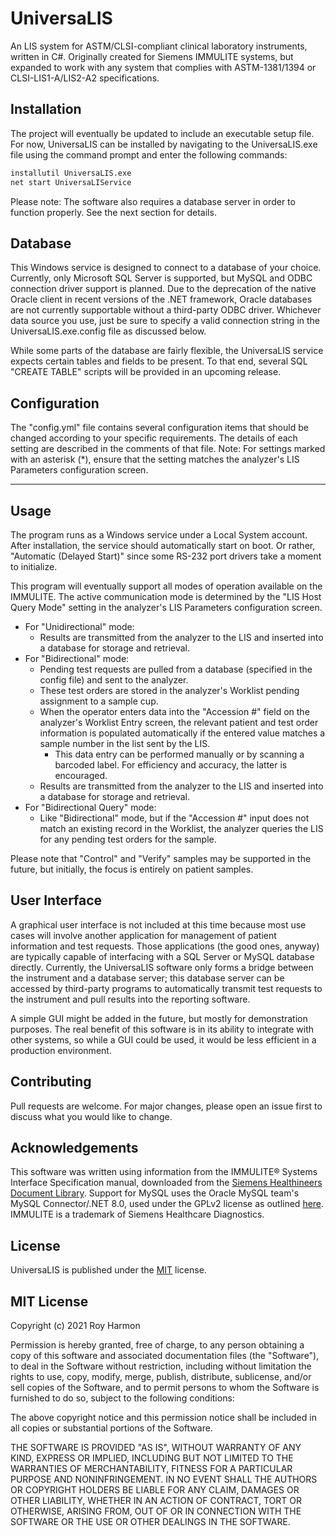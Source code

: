 # UniversaLIS

An LIS system for ASTM/CLSI-compliant clinical laboratory instruments, written in C#. Originally created for Siemens IMMULITE systems, but expanded to work with any system that complies with ASTM-1381/1394 or CLSI-LIS1-A/LIS2-A2 specifications.

## Installation

The project will eventually be updated to include an executable setup file. For now, UniversaLIS can be installed by navigating to the UniversaLIS.exe file using the command prompt and enter the following commands:

```bash
installutil UniversaLIS.exe
net start UniversaLIService
```

Please note: The software also requires a database server in order to function properly. See the next section for details.

## Database

This Windows service is designed to connect to a database of your choice. Currently, only Microsoft SQL Server is supported, but MySQL and ODBC connection driver support is planned. Due to the deprecation of the native Oracle client in recent versions of the .NET framework, Oracle databases are not currently supportable without a third-party ODBC driver.
Whichever data source you use, just be sure to specify a valid connection string in the UniversaLIS.exe.config file as discussed below.

While some parts of the database are fairly flexible, the UniversaLIS service expects certain tables and fields to be present. To that end, several SQL "CREATE TABLE" scripts will be provided in an upcoming release.

## Configuration ##

The "config.yml" file contains several configuration items that should be changed according to your specific requirements. The details of each setting are described in the comments of that file.
Note: For settings marked with an asterisk (\*), ensure that the setting matches the analyzer's LIS Parameters configuration screen.

---

## Usage

The program runs as a Windows service under a Local System account. After installation, the service should automatically start on boot. Or rather, "Automatic (Delayed Start)" since some RS-232 port drivers take a moment to initialize.

This program will eventually support all modes of operation available on the IMMULITE. The active communication mode is determined by the "LIS Host Query Mode" setting in the analyzer's LIS Parameters configuration screen.
* For "Unidirectional" mode: 
  * Results are transmitted from the analyzer to the LIS and inserted into a database for storage and retrieval.
* For "Bidirectional" mode: 
  * Pending test requests are pulled from a database (specified in the config file) and sent to the analyzer.
  * These test orders are stored in the analyzer's Worklist pending assignment to a sample cup.
  * When the operator enters data into the "Accession #" field on the analyzer's Worklist Entry screen, the relevant patient and test order information is populated automatically if the entered value matches a sample number in the list sent by the LIS.
    * This data entry can be performed manually or by scanning a barcoded label. For efficiency and accuracy, the latter is encouraged.
  * Results are transmitted from the analyzer to the LIS and inserted into a database for storage and retrieval.
* For "Bidirectional Query" mode:
  * Like "Bidirectional" mode, but if the "Accession #" input does not match an existing record in the Worklist, the analyzer queries the LIS for any pending test orders for the sample.

Please note that "Control" and "Verify" samples may be supported in the future, but initially, the focus is entirely on patient samples.

## User Interface

A graphical user interface is not included at this time because most use cases will involve another application for management of patient information and test requests. Those applications (the good ones, anyway) are typically capable of interfacing with a SQL Server or MySQL database directly. Currently, the UniversaLIS software only forms a bridge between the instrument and a database server; this database server can be accessed by third-party programs to automatically transmit test requests to the instrument and pull results into the reporting software.

A simple GUI might be added in the future, but mostly for demonstration purposes. The real benefit of this software is in its ability to integrate with other systems, so while a GUI could be used, it would be less efficient in a production environment.

## Contributing

Pull requests are welcome. For major changes, please open an issue first to discuss what you would like to change.

## Acknowledgements

This software was written using information from the IMMULITE® Systems Interface Specification manual, downloaded from the [Siemens Healthineers Document Library](https://doclib.siemens-healthineers.com/document/592738). 
Support for MySQL uses the Oracle MySQL team's MySQL Connector/.NET 8.0, used under the GPLv2 license as outlined [here](https://downloads.mysql.com/docs/licenses/connector-net-8.0-gpl-en.pdf).
IMMULITE is a trademark of Siemens Healthcare Diagnostics.

## License

UniversaLIS is published under the [MIT](https://choosealicense.com/licenses/mit/) license.

MIT License
---

Copyright (c) 2021 Roy Harmon

Permission is hereby granted, free of charge, to any person obtaining a copy
of this software and associated documentation files (the "Software"), to deal
in the Software without restriction, including without limitation the rights
to use, copy, modify, merge, publish, distribute, sublicense, and/or sell
copies of the Software, and to permit persons to whom the Software is
furnished to do so, subject to the following conditions:

The above copyright notice and this permission notice shall be included in all
copies or substantial portions of the Software.

THE SOFTWARE IS PROVIDED "AS IS", WITHOUT WARRANTY OF ANY KIND, EXPRESS OR
IMPLIED, INCLUDING BUT NOT LIMITED TO THE WARRANTIES OF MERCHANTABILITY,
FITNESS FOR A PARTICULAR PURPOSE AND NONINFRINGEMENT. IN NO EVENT SHALL THE
AUTHORS OR COPYRIGHT HOLDERS BE LIABLE FOR ANY CLAIM, DAMAGES OR OTHER
LIABILITY, WHETHER IN AN ACTION OF CONTRACT, TORT OR OTHERWISE, ARISING FROM,
OUT OF OR IN CONNECTION WITH THE SOFTWARE OR THE USE OR OTHER DEALINGS IN THE
SOFTWARE.
